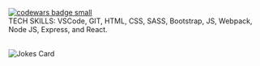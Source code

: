<a target="_blank" href="https://www.codewars.com/r/C6HkBg"><img src="https://www.codewars.com/users/zachinjapan/badges/small" alt="codewars badge small" /></a>
<br> 
TECH SKILLS: VSCode, GIT, HTML, CSS, SASS, Bootstrap, JS, Webpack, Node JS, Express, and React. 
  
<br>


<img src="https://readme-jokes.vercel.app/api" alt="Jokes Card" />
